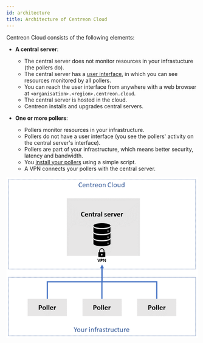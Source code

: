 ```yaml
---
id: architecture
title: Architecture of Centreon Cloud
---
```


Centreon Cloud consists of the following elements:

* **A central server**:
  * The central server does not monitor resources in your infrastucture (the pollers do).
  * The central server has a [user interface](interface), in which you can see resources monitored by all pollers.
  * You can reach the user interface from anywhere with a web browser at `<organisation>.<region>.centreon.cloud`.
  * The central server is hosted in the cloud.
  * Centreon installs and upgrades central servers.

* **One or more pollers**:
  * Pollers monitor resources in your infrastructure.
  * Pollers do not have a user interface (you see the pollers' activity on the central server's interface).
  * Pollers are part of your infrastructure, which means better security, latency and bandwidth.
  * You [install your pollers](../installation/deploy-poller.md) using a simple script.
  * A VPN connects your pollers with the central server.

![image](../assets/getting-started/infra3.png)
